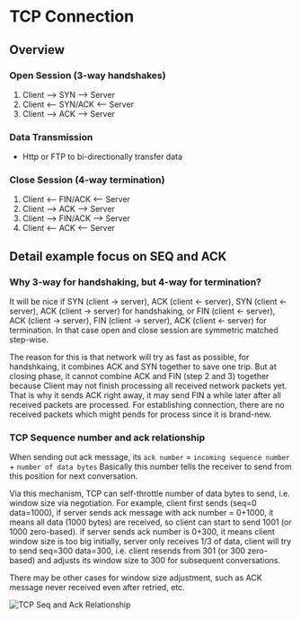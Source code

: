 # TCP Connection 
## Overview
### Open Session (3-way handshakes)
1. Client --> SYN --> Server
2. Client <-- SYN/ACK <-- Server
3. Client --> ACK --> Server
### Data Transmission
- Http or FTP to bi-directionally transfer data
### Close Session (4-way termination)
1. Client <-- FIN/ACK <-- Server
2. Client --> ACK --> Server
3. Client --> FIN/ACK --> Server
4. Client <-- ACK <-- Server

## Detail example focus on SEQ and ACK
### Why 3-way for handshaking, but 4-way for termination?
It will be nice if SYN (client -> server), ACK (client <- server), SYN (client <- server), ACK (client -> server) 
for handshaking, or FIN (client <- server), ACK (client -> server), FIN (client -> server), ACK (client <- server) 
for termination. In that case open and close session are symmetric matched step-wise. 

The reason for this is that network will try as fast as possible, for handshkaing, it combines ACK and SYN together to 
save one trip. But at closing phase, it cannot combine ACK and FIN (step 2 and 3) together because Client may not finish
processing all received network packets yet. That is why it sends ACK right away, it may send FIN a while later after 
all received packets are processed. For establishing connection, there are no received packets which might pends for 
process since it is brand-new.

### TCP Sequence number and ack relationship
When sending out ack message, its `ack number` = `incoming sequence number` + `number of data bytes`
Basically this number tells the receiver to send from this position for next conversation. 

Via this mechanism, TCP can self-throttle number of data bytes to send, i.e. window size via negotiation. 
For example, client first sends (seq=0 data=1000), if server sends ack message with ack number = 0+1000,
it means all data (1000 bytes) are received, so client can start to send 1001 (or 1000 zero-based). 
if server sends ack number is 0+300, it means client window size is too big initially, server only 
receives 1/3 of data, client will try to send seq=300 data=300, i.e. client resends from 301 (or 300 zero-based)
and adjusts its window size to 300 for subsequent conversations. 

There may be other cases for window size adjustment, such as ACK message never received even after retried, etc.

![TCP Seq and Ack Relationship](http://www.plantuml.com/plantuml/proxy?cache=no&src=https://raw.githubusercontent.com/zpc888/dev-notes/master/networking/plantuml/tcp-seq-ack.puml)

